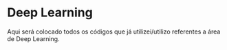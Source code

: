 # Deep Learning

Aqui será colocado todos os códigos que já utilizei/utilizo referentes a área de Deep Learning.
